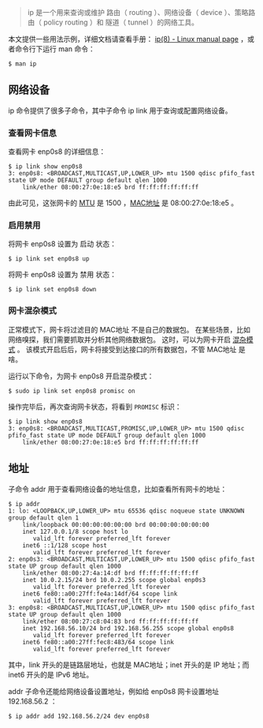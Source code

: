 > ip 是一个用来查询或维护 路由（ routing ）、网络设备（ device ）、策略路由（ policy routing ）和 隧道（ tunnel ）的网络工具。

本文提供一些用法示例，详细文档请查看手册： [ip(8) - Linux manual page](https://man7.org/linux/man-pages/man8/ip.8.html) ，或者命令行下运行 man 命令：

```terminal
$ man ip
```

## 网络设备
ip 命令提供了很多子命令，其中子命令 ip link 用于查询或配置网络设备。

### 查看网卡信息

查看网卡 enp0s8 的详细信息：

```terminal
$ ip link show enp0s8
3: enp0s8: <BROADCAST,MULTICAST,UP,LOWER_UP> mtu 1500 qdisc pfifo_fast state UP mode DEFAULT group default qlen 1000
    link/ether 08:00:27:0e:18:e5 brd ff:ff:ff:ff:ff:ff
```

由此可见，这张网卡的 [MTU](https://fasionchan.com/network/ethernet/mtu/) 是 1500 ，[MAC地址](https://fasionchan.com/network/ethernet/mac/) 是 08:00:27:0e:18:e5 。

### 启用禁用
将网卡 enp0s8 设置为 启动 状态：

```terminal
$ ip link set enp0s8 up
```

将网卡 enp0s8 设置为 禁用 状态：

```terminal
$ ip link set enp0s8 down
```

### 网卡混杂模式

正常模式下，网卡将过滤目的 MAC地址 不是自己的数据包。 在某些场景，比如网络嗅探，我们需要抓取并分析其他网络数据包。 这时，可以为网卡开启 [混杂模式](https://network.fasionchan.com/zh_CN/latest/protocols/ethernet.html#promisc-mode) 。 该模式开启后后，网卡将接受到达接口的所有数据包，不管 MAC地址 是啥。

运行以下命令，为网卡 enp0s8 开启混杂模式：

```terminal
$ sudo ip link set enp0s8 promisc on
```

操作完毕后，再次查询网卡状态，将看到 `PROMISC` 标识：

```terminal
$ ip link show enp0s8
3: enp0s8: <BROADCAST,MULTICAST,PROMISC,UP,LOWER_UP> mtu 1500 qdisc pfifo_fast state UP mode DEFAULT group default qlen 1000
    link/ether 08:00:27:0e:18:e5 brd ff:ff:ff:ff:ff:ff
```

## 地址

子命令 addr 用于查看网络设备的地址信息，比如查看所有网卡的地址：

```terminal
$ ip addr
1: lo: <LOOPBACK,UP,LOWER_UP> mtu 65536 qdisc noqueue state UNKNOWN group default qlen 1
    link/loopback 00:00:00:00:00:00 brd 00:00:00:00:00:00
    inet 127.0.0.1/8 scope host lo
       valid_lft forever preferred_lft forever
    inet6 ::1/128 scope host
       valid_lft forever preferred_lft forever
2: enp0s3: <BROADCAST,MULTICAST,UP,LOWER_UP> mtu 1500 qdisc pfifo_fast state UP group default qlen 1000
    link/ether 08:00:27:4a:14:df brd ff:ff:ff:ff:ff:ff
    inet 10.0.2.15/24 brd 10.0.2.255 scope global enp0s3
       valid_lft forever preferred_lft forever
    inet6 fe80::a00:27ff:fe4a:14df/64 scope link
       valid_lft forever preferred_lft forever
3: enp0s8: <BROADCAST,MULTICAST,UP,LOWER_UP> mtu 1500 qdisc pfifo_fast state UP group default qlen 1000
    link/ether 08:00:27:c8:04:83 brd ff:ff:ff:ff:ff:ff
    inet 192.168.56.10/24 brd 192.168.56.255 scope global enp0s8
       valid_lft forever preferred_lft forever
    inet6 fe80::a00:27ff:fec8:483/64 scope link
       valid_lft forever preferred_lft forever
```

其中，link 开头的是链路层地址，也就是 MAC地址；inet 开头的是 IP 地址；而 inet6 开头的是 IPv6 地址。

addr 子命令还能给网络设备设置地址，例如给 enp0s8 网卡设置地址 192.168.56.2 ：

```terminal
$ ip addr add 192.168.56.2/24 dev enp0s8
```
